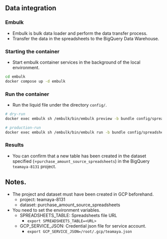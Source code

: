 ## Data integration
### Embulk
- Embulk is bulk data loader and perform the data transfer process.
- Transfer the data in the spreadsheets to the BigQuery Data Warehouse.

### Starting the container
- Start embulk container services in the background of the local environment.

```bash
cd embulk
docker compose up -d embulk
```

### Run the container
- Run the liquid file under the directory `config/`.

```bash
# dry-run
docker exec embulk sh /embulk/bin/embulk preview -b bundle config/spreadsheet/export_hab_purchase_amount.yml.liquid

# production-run
docker exec embulk sh /embulk/bin/embulk run -b bundle config/spreadsheet/export_hab_purchase_amount.yml.liquid
```

### Results
- You can confirm that a new table has been created in the dataset specified (=`purchase_amount_source_spreadsheets`) in the BigQuery `teamaya-8131` project.

## Notes.
- The project and dataset must have been created in GCP beforehand.
    - project: teamaya-8131
    - dataset: purchase_amount_source_spreadsheets
- You need to set the environment variables.
    - SPREADSHEETS_TABLE: Spreadsheets file URL
        - `export SPREADSHEETS_TABLE=<URL>`
    - GCP_SERVICE_JSON: Credential json file for service account.
        - `export GCP_SERVICE_JSON=/root/.gcp/teamaya.json`